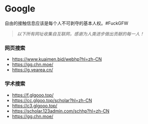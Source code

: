# Google
自由的接触信息应该是每个人不可剥夺的基本人权。#FuckGFW

>*以下所有网址收集自互联网，感谢为人类进步做出贡献的每一人！*

### 网页搜索
* https://www.kuaimen.bid/webhp?hl=zh-CN
* https://gg.chn.moe/
* https://g.vearea.cn/



### 学术搜索
* https://f.glgooo.top/
* https://cc.glgoo.top/scholar?hl=zh-CN
* https://c3.glgooo.top/
* https://scholar.123admin.com/schhp?hl=zh-CN
* https://gg.chn.moe/
